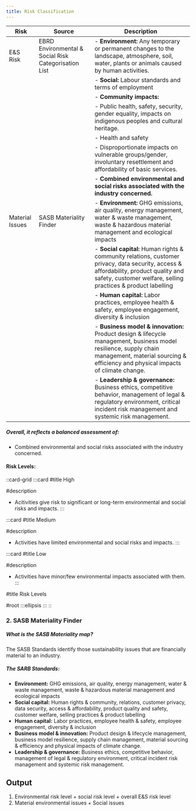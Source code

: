 ```yaml
---
title: Risk Classification
---
```


| Risk            | Source                                               | Description                                                                                                                                                                                                 |
| --------------- | ---------------------------------------------------- | ----------------------------------------------------------------------------------------------------------------------------------------------------------------------------------------------------------- |
| E\&S Risk       | EBRD Environmental & Social Risk Categorisation List | - **Environment:** Any temporary or permanent changes to the landscape, atmosphere, soil, water, plants or animals caused by human activities.                                                         |
|                 |                                                      | - **Social:** Labour standards and terms of employment                                                                                                                                                 |
|                 |                                                      | - **Community impacts:**                                                                                                                                                                               |
|                 |                                                      | - Public health, safety, security, gender equality, impacts on indigenous peoples and cultural heritage.                                                                                                    |
|                 |                                                      | - Health and safety                                                                                                                                                                                         |
|                 |                                                      | - Disproportionate impacts on vulnerable groups/gender, involuntary resettlement and affordability of basic services.                                                                                       |
|                 |                                                      | - **Combined environmental and social risks associated with the industry concerned.**                                                                                                                  |
| Material Issues | SASB Materiality Finder                              | - **Environment:** GHG emissions, air quality, energy management, water & waste management, waste & hazardous material management and ecological impacts                                               |
|                 |                                                      | - **Social capital:** Human rights & community relations, customer privacy, data security, access & affordability, product quality and safety, customer welfare, selling practices & product labelling |
|                 |                                                      | - **Human capital:** Labor practices, employee health & safety, employee engagement, diversity & inclusion                                                                                             |
|                 |                                                      | - **Business model & innovation:** Product design & lifecycle management, business model resilience, supply chain management, material sourcing & efficiency and physical impacts of climate change.   |
|                 |                                                      | - **Leadership & governance:** Business ethics, competitive behavior, management of legal & regulatory environment, critical incident risk management and systemic risk management.                    |

##### Overall, it reflects a balanced assessment of:

- Combined environmental and social risks associated with the industry concerned.

#### Risk Levels:

::card-grid
  :::card
  #title
  High
  
  #description
  - Acitivities give risk to significant or long-term environmental and social risks and impacts.
  :::

  :::card
  #title
  Medium
  
  #description
  - Activities have limited environmental and social risks and impacts.
  :::

  :::card
  #title
  Low
  
  #description
  - Activities have minor/few environmental impacts associated with them.
  :::

#title
Risk Levels

#root
  :::ellipsis
  :::
::

### 2. SASB Materiality Finder

##### What is the SASB Materiality map?

The SASB Standards identify those sustainability issues that are financially material to an industry.

##### The SARB Standards:

- **Environment:** GHG emissions, air quality, energy management, water & waste management, waste & hazardous material management and ecological impacts
- **Social capital:** Human rights & community, relations, customer privacy, data security, access & affordability, product quality and safety, customer welfare, selling practices & product labelling
- **Human capital:** Labor practices, employee health & safety, employee engagement, diversity & inclusion
- **Business model & innovation:** Product design & lifecycle management, business model resilience, supply chain management, material sourcing & efficiency and physical impacts of climate change.
- **Leadership & governance:** Business ethics, competitive behavior, management of legal & regulatory environment, critical incident risk management and systemic risk management.

## Output

1. Environmental risk level + social risk level + overall E\&S risk level
2. Material environmental issues + Social issues
